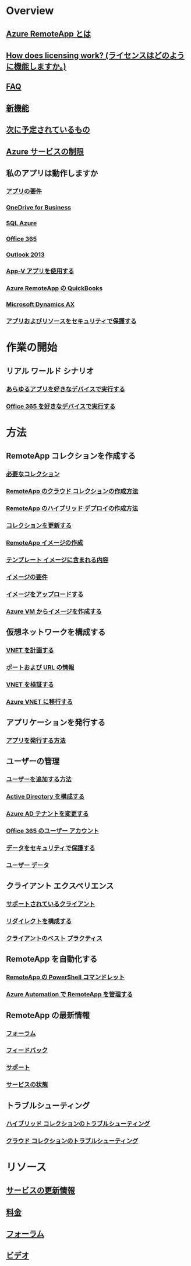 # Overview
## [Azure RemoteApp とは](remoteapp-whatis.md)
## [How does licensing work? (ライセンスはどのように機能しますか。)](remoteapp-licensing.md)
## [FAQ](remoteapp-faq.md)
## [新機能](remoteapp-whatsnew.md)
## [次に予定されているもの](remoteapp-roadmap.md)
## [Azure サービスの制限](../azure-subscription-service-limits.md)
## 私のアプリは動作しますか
### [アプリの要件](remoteapp-appreqs.md)
### [OneDrive for Business](remoteapp-onedrive.md)
### [SQL Azure](remoteapp-sql.md)
### [Office 365](remoteapp-o365.md)
### [Outlook 2013](remoteapp-outlook.md)
### [App-V アプリを使用する](remoteapp-appv.md)
### [Azure RemoteApp の QuickBooks](remoteapp-quickbooks.md)
### [Microsoft Dynamics AX](https://mbs.microsoft.com/customersource/global/ax/learning/documentation/msdax2012r3azremappprg)
### [アプリおよびリソースをセキュリティで保護する](remoteapp-secure.md)


# 作業の開始
## リアル ワールド シナリオ
### [あらゆるアプリを好きなデバイスで実行する](remoteapp-anyapp.md)
### [Office 365 を好きなデバイスで実行する](remoteapp-tutorial-o365anywhere.md)

# 方法

## RemoteApp コレクションを作成する
### [必要なコレクション](remoteapp-collections.md)
### [RemoteApp のクラウド コレクションの作成方法](remoteapp-create-cloud-deployment.md)
### [RemoteApp のハイブリッド デプロイの作成方法](remoteapp-create-hybrid-deployment.md)
### [コレクションを更新する](remoteapp-update.md)
### [RemoteApp イメージの作成](remoteapp-imageoptions.md)
### [テンプレート イメージに含まれる内容](remoteapp-images.md)
### [イメージの要件](remoteapp-imagereqs.md)
### [イメージをアップロードする](remoteapp-uploadimage.md)
### [Azure VM からイメージを作成する](remoteapp-image-on-azurevm.md)
## 仮想ネットワークを構成する
### [VNET を計画する](remoteapp-planvnet.md)
### [ポートおよび URL の情報](remoteapp-ports.md)
### [VNET を検証する](remoteapp-vnet.md)
### [Azure VNET に移行する](remoteapp-migratevnet.md)
## アプリケーションを発行する
### [アプリを発行する方法](remoteapp-publish.md)
## ユーザーの管理
### [ユーザーを追加する方法](remoteapp-user.md)
### [Active Directory を構成する](remoteapp-ad.md)
### [Azure AD テナントを変更する](remoteapp-changetenant.md)
### [Office 365 のユーザー アカウント](remoteapp-o365user.md)
### [データをセキュリティで保護する](remoteapp-secureaccess.md)
### [ユーザー データ](remoteapp-upd.md)
## クライアント エクスペリエンス
### [サポートされているクライアント](remoteapp-clients.md)
### [リダイレクトを構成する](remoteapp-redirection.md)
### [クライアントのベスト プラクティス](remoteapp-clientbestpractices.md)
## RemoteApp を自動化する
### [RemoteApp の PowerShell コマンドレット](remoteapp-tutorial-arawithpowershell.md)
### [Azure Automation で RemoteApp を管理する](automation-manage-remote-app.md)
## RemoteApp の最新情報
### [フォーラム](http://feedback.azure.com/forums/247748-azure-remoteapp)
### [フィードバック](http://feedback.azure.com/forums/247748-azure-remoteapp)
### [サポート](https://azure.microsoft.com/support/plans/)
### [サービスの状態](https://azure.microsoft.com/status/)
## トラブルシューティング
### [ハイブリッド コレクションのトラブルシューティング](remoteapp-hybridtrouble.md)
### [クラウド コレクションのトラブルシューティング](remoteapp-cloudtrouble.md)

# リソース
## [サービスの更新情報](https://azure.microsoft.com/updates/?product=remoteapp)
## [料金](https://azure.microsoft.com/pricing/details/remoteapp/)
## [フォーラム](https://social.msdn.microsoft.com/Forums/home?forum=AzureRemoteApp)
## [ビデオ](https://azure.microsoft.com/documentation/videos/index/?services=remoteapp)


<!--HONumber=Nov16_HO4-->


